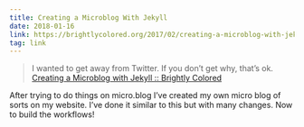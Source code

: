 ```yaml
---
title: Creating a Microblog With Jekyll
date: 2018-01-16
link: https://brightlycolored.org/2017/02/creating-a-microblog-with-jekyll/
tag: link
---
```

> I wanted to get away from Twitter. If you don’t get why, that’s ok.
[Creating a Microblog with Jekyll :: Brightly Colored](https://brightlycolored.org/2017/02/creating-a-microblog-with-jekyll/)

After trying to do things on micro.blog I’ve created my own micro blog of sorts on my website. I’ve done it similar to this but with many changes. Now to build the workflows!
